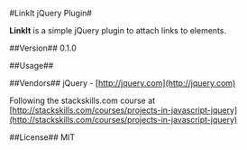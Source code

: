 #LinkIt jQuery Plugin#

**LinkIt** is a simple jQuery plugin to attach links to elements.

##Version##
0.1.0

##Usage##

##Vendors##
jQuery - [http://jquery.com](http://jquery.com)

Following the stackskills.com course at [http://stackskills.com/courses/projects-in-javascript-jquery](http://stackskills.com/courses/projects-in-javascript-jquery)

##License##
MIT